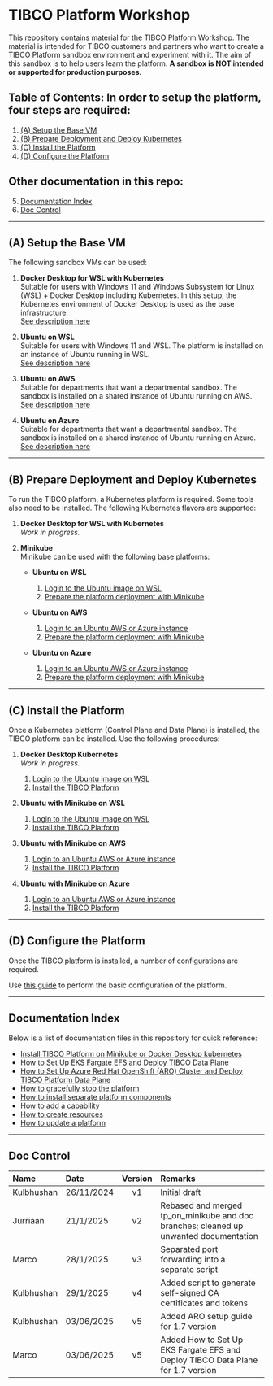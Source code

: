 # TIBCO Platform Workshop

This repository contains material for the TIBCO Platform Workshop. The material is intended for TIBCO customers and partners who want to create a TIBCO Platform sandbox environment and experiment with it. The aim of this sandbox is to help users learn the platform. **A sandbox is NOT intended or supported for production purposes.**

## Table of Contents: In order to setup the platform, four steps are required:

1. [(A) Setup the Base VM](#a-setup-the-base-vm)
2. [(B) Prepare Deployment and Deploy Kubernetes](#b-prepare-deployment-and-deploy-kubernetes)
3. [(C) Install the Platform](#c-install-the-platform)
4. [(D) Configure the Platform](#d-configure-the-platform)

## Other documentation in this repo: 
5. [Documentation Index](#documentation-index)
6. [Doc Control](#doc-control)

---

## (A) Setup the Base VM

The following sandbox VMs can be used:

1. **Docker Desktop for WSL with Kubernetes**  
    Suitable for users with Windows 11 and Windows Subsystem for Linux (WSL) + Docker Desktop including Kubernetes. In this setup, the Kubernetes environment of Docker Desktop is used as the base infrastructure.  
    [See description here](docs/baseplatforms/install-docker-desktop-on-wsl.md)

2. **Ubuntu on WSL**  
    Suitable for users with Windows 11 and WSL. The platform is installed on an instance of Ubuntu running in WSL.  
    [See description here](docs/baseplatforms/install-ubuntu-on-wsl.md)

3. **Ubuntu on AWS**  
    Suitable for departments that want a departmental sandbox. The sandbox is installed on a shared instance of Ubuntu running on AWS.  
    [See description here](docs/baseplatforms/install-ubuntu-on-aws.md)

4. **Ubuntu on Azure**  
    Suitable for departments that want a departmental sandbox. The sandbox is installed on a shared instance of Ubuntu running on Azure.  
    [See description here](docs/baseplatforms/install-ubuntu-on-azure.md)

---

## (B) Prepare Deployment and Deploy Kubernetes

To run the TIBCO platform, a Kubernetes platform is required. Some tools also need to be installed. The following Kubernetes flavors are supported:

1. **Docker Desktop for WSL with Kubernetes**  
    *Work in progress.*

2. **Minikube**  
    Minikube can be used with the following base platforms:

    - **Ubuntu on WSL**  
      1. [Login to the Ubuntu image on WSL](docs/baseplatforms/login-to-ubuntu-wsl.md)
      2. [Prepare the platform deployment with Minikube](docs/baseplatforms/prepare-platform-deployment-minikube.md)

    - **Ubuntu on AWS**  
      1. [Login to an Ubuntu AWS or Azure instance](docs/baseplatforms/login-to-an-ubuntu-aws-or-azure-instance.md)
      2. [Prepare the platform deployment with Minikube](docs/baseplatforms/prepare-platform-deployment-minikube.md)

    - **Ubuntu on Azure**  
      1. [Login to an Ubuntu AWS or Azure instance](docs/baseplatforms/login-to-an-ubuntu-aws-or-azure-instance.md)
      2. [Prepare the platform deployment with Minikube](docs/baseplatforms/prepare-platform-deployment-minikube.md)

---

## (C) Install the Platform

Once a Kubernetes platform (Control Plane and Data Plane) is installed, the TIBCO platform can be installed. Use the following procedures:

1. **Docker Desktop Kubernetes**  
    *Work in progress.*  
    1. [Login to the Ubuntu image on WSL](docs/xxxxxx.md)  
    2. [Install the TIBCO Platform](docs/configure-platform/install-tibco-platform.md)

2. **Ubuntu with Minikube on WSL**  
    1. [Login to the Ubuntu image on WSL](docs/baseplatforms/login-to-ubuntu-wsl.md)
    2. [Install the TIBCO Platform](docs/configure-platform/install-tibco-platform.md)

3. **Ubuntu with Minikube on AWS**  
    1. [Login to an Ubuntu AWS or Azure instance](docs/baseplatforms/login-to-an-ubuntu-aws-or-azure-instance.md)
    2. [Install the TIBCO Platform](docs/configure-platform/install-tibco-platform.md)

4. **Ubuntu with Minikube on Azure**  
    1. [Login to an Ubuntu AWS or Azure instance](docs/baseplatforms/login-to-an-ubuntu-aws-or-azure-instance.md)
    2. [Install the TIBCO Platform](docs/configure-platform/install-tibco-platform.md)

---

## (D) Configure the Platform

Once the TIBCO platform is installed, a number of configurations are required.

Use [this guide](docs/configure-platform/configure-tibco-platform.md) to perform the basic configuration of the platform.

---

## Documentation Index

Below is a list of documentation files in this repository for quick reference:

- [Install TIBCO Platform on Minikube or Docker Desktop kubernetes](/scripts/running_platform_installer.md)
- [How to Set Up EKS Fargate EFS and Deploy TIBCO Data Plane](docs/howto/how-to-dp-eks-fargate-efs-setup-guide.md)
- [How to Set Up Azure Red Hat OpenShift (ARO) Cluster and Deploy TIBCO Platform Data Plane](docs/howto/how-to-dp-openshift-aro-aks-setup-guide.md)
- [How to gracefully stop the platform](docs/howto/how-to-gracefully-stop-platform.md)
- [How to install separate platform components](docs/howto/how-to-install-seperate-platform-components.md)
- [How to add a capability](docs/howto/how-to-add-a-capability.md)
- [How to create resources](docs/howto/how-to-create-resources.md)
- [How to update a platform](docs/howto/how-to-update-a-platform.md)

---

## Doc Control

| Name        | Date       | Version | Remarks                                                                                  |
|:------------|:-----------|:-------:|:-----------------------------------------------------------------------------------------|
| Kulbhushan  | 26/11/2024 | v1      | Initial draft                                                                            |
| Jurriaan    | 21/1/2025  | v2      | Rebased and merged tp_on_minikube and doc branches; cleaned up unwanted documentation     |
| Marco       | 28/1/2025  | v3      | Separated port forwarding into a separate script                                          |
| Kulbhushan  | 29/1/2025  | v4      | Added script to generate self-signed CA certificates and tokens                           |
| Kulbhushan  | 03/06/2025 | v5      | Added ARO setup guide for 1.7 version                                                    |
| Marco  | 03/06/2025 | v5      | Added How to Set Up EKS Fargate EFS and Deploy TIBCO Data Plane for 1.7 version                                                    |

